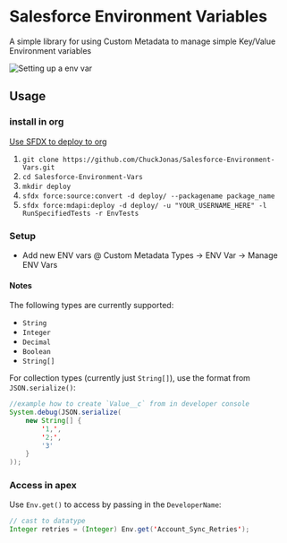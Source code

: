 # Salesforce Environment Variables

A simple library for using Custom Metadata to manage simple Key/Value Environment variables

![Setting up a env var](https://user-images.githubusercontent.com/5217568/55655324-213d3c80-57b1-11e9-8b90-4ff6ef7684ff.png)

## Usage

### install in org

[Use SFDX to deploy to org](https://developer.salesforce.com/docs/atlas.en-us.sfdx_dev.meta/sfdx_dev/sfdx_dev_build_mdapi_deploy.htm)

1. `git clone https://github.com/ChuckJonas/Salesforce-Environment-Vars.git`
1. `cd Salesforce-Environment-Vars`
1. `mkdir deploy`
1. `sfdx force:source:convert -d deploy/ --packagename package_name`
1. `sfdx force:mdapi:deploy -d deploy/ -u "YOUR_USERNAME_HERE" -l RunSpecifiedTests -r EnvTests`

### Setup

- Add new ENV vars @ Custom Metadata Types -> ENV Var -> Manage ENV Vars

#### Notes

The following types are currently supported:

- `String`
- `Integer`
- `Decimal`
- `Boolean`
- `String[]`

For collection types (currently just `String[]`), use the format from `JSON.serialize()`:

```java
//example how to create `Value__c` from in developer console
System.debug(JSON.serialize(
    new String[] {
        '1,',
        '2;',
        '3'
    }
));
```

### Access in apex

Use `Env.get()` to access by passing in the `DeveloperName`:

``` java
// cast to datatype
Integer retries = (Integer) Env.get('Account_Sync_Retries');
```